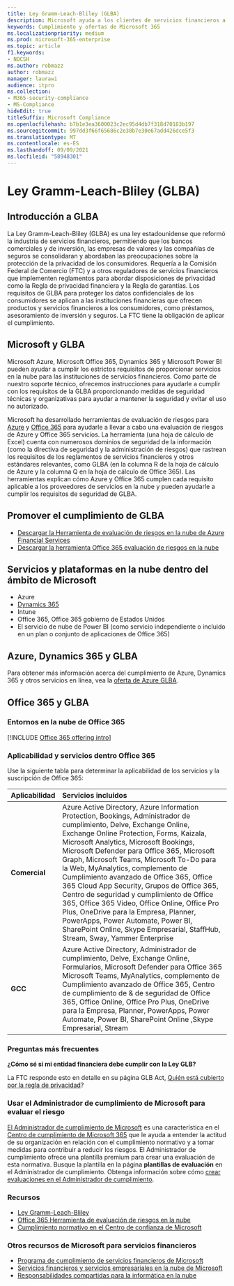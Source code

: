 ```yaml
---
title: Ley Gramm-Leach-Bliley (GLBA)
description: Microsoft ayuda a los clientes de servicios financieros a cumplir con los requisitos de privacidad y seguridad de la Ley Gramm-Leach-Bliley (GLBA).
keywords: Cumplimiento y ofertas de Microsoft 365
ms.localizationpriority: medium
ms.prod: microsoft-365-enterprise
ms.topic: article
f1.keywords:
- NOCSH
ms.author: robmazz
author: robmazz
manager: laurawi
audience: itpro
ms.collection:
- M365-security-compliance
- MS-Compliance
hideEdit: true
titleSuffix: Microsoft Compliance
ms.openlocfilehash: b7b1e3ea3600023c2ec95d4db7f318d70183b197
ms.sourcegitcommit: 997dd3f66f65686c2e38b7e30e67add426dce5f3
ms.translationtype: MT
ms.contentlocale: es-ES
ms.lasthandoff: 09/09/2021
ms.locfileid: "58948301"
---
```

# <a name="gramm-leach-bliley-act-glba"></a>Ley Gramm-Leach-Bliley (GLBA)

## <a name="glba-overview"></a>Introducción a GLBA

La Ley Gramm-Leach-Bliley (GLBA) es una ley estadounidense que reformó la industria de servicios financieros, permitiendo que los bancos comerciales y de inversión, las empresas de valores y las compañías de seguros se consolidaran y abordaban las preocupaciones sobre la protección de la privacidad de los consumidores. Requería a la Comisión Federal de Comercio (FTC) y a otros reguladores de servicios financieros que implementen reglamentos para abordar disposiciones de privacidad como la Regla de privacidad financiera y la Regla de garantías. Los requisitos de GLBA para proteger los datos confidenciales de los consumidores se aplican a las instituciones financieras que ofrecen productos y servicios financieros a los consumidores, como préstamos, asesoramiento de inversión y seguros. La FTC tiene la obligación de aplicar el cumplimiento.

## <a name="microsoft-and-glba"></a>Microsoft y GLBA

Microsoft Azure, Microsoft Office 365, Dynamics 365 y Microsoft Power BI pueden ayudar a cumplir los estrictos requisitos de proporcionar servicios en la nube para las instituciones de servicios financieros. Como parte de nuestro soporte técnico, ofrecemos instrucciones para ayudarle a cumplir con los requisitos de la GLBA proporcionando medidas de seguridad técnicas y organizativas para ayudar a mantener la seguridad y evitar el uso no autorizado.

Microsoft ha desarrollado herramientas de evaluación de riesgos para [Azure](https://servicetrust.microsoft.com/ViewPage/TrustDocuments?command=Download&downloadType=Document&downloadId=6b218946-c235-4234-9beb-d557e39a3f44&docTab=6d000410-c9e9-11e7-9a91-892aae8839ad_Compliance_Guides) y [Office 365](https://servicetrust.microsoft.com/ViewPage/TrustDocuments?command=Download&downloadType=Document&downloadId=55702ffd-c35a-4619-8722-ab71c0c02002&docTab=6d000410-c9e9-11e7-9a91-892aae8839ad_Compliance_Guides) para ayudarle a llevar a cabo una evaluación de riesgos de Azure y Office 365 servicios. La herramienta (una hoja de cálculo de Excel) cuenta con numerosos dominios de seguridad de la información (como la directiva de seguridad y la administración de riesgos) que rastrean los requisitos de los reglamentos de servicios financieros y otros estándares relevantes, como GLBA (en la columna R de la hoja de cálculo de Azure y la columna Q en la hoja de cálculo de Office 365). Las herramientas explican cómo Azure y Office 365 cumplen cada requisito aplicable a los proveedores de servicios en la nube y pueden ayudarle a cumplir los requisitos de seguridad de GLBA.

## <a name="promote-your-glba-compliance"></a>Promover el cumplimiento de GLBA

- [Descargar la Herramienta de evaluación de riesgos en la nube de Azure Financial Services](https://servicetrust.microsoft.com/ViewPage/TrustDocuments?command=Download&downloadType=Document&downloadId=6b218946-c235-4234-9beb-d557e39a3f44&docTab=6d000410-c9e9-11e7-9a91-892aae8839ad_Compliance_Guides)
- [Descargar la herramienta Office 365 evaluación de riesgos en la nube](https://servicetrust.microsoft.com/ViewPage/TrustDocuments?command=Download&downloadType=Document&downloadId=55702ffd-c35a-4619-8722-ab71c0c02002&docTab=6d000410-c9e9-11e7-9a91-892aae8839ad_Compliance_Guides)

## <a name="microsoft-in-scope-cloud-platforms--services"></a>Servicios y plataformas en la nube dentro del ámbito de Microsoft

- Azure
- [Dynamics 365](https://aka.ms/d365-compliance-list)
- Intune
- Office 365, Office 365 gobierno de Estados Unidos
- El servicio de nube de Power BI (como servicio independiente o incluido en un plan o conjunto de aplicaciones de Office 365)

## <a name="azure-dynamics-365-and-glba"></a>Azure, Dynamics 365 y GLBA

Para obtener más información acerca del cumplimiento de Azure, Dynamics 365 y otros servicios en línea, vea la [oferta de Azure GLBA](/azure/compliance/offerings/offering-glba-us).

## <a name="office-365-and-glba"></a>Office 365 y GLBA

### <a name="office-365-cloud-environments"></a>Entornos en la nube de Office 365

[!INCLUDE [Office 365 offering intro](../includes/o365-offering-introduction.md)]

### <a name="office-365-applicability-and-in-scope-services"></a>Aplicabilidad y servicios dentro Office 365

Use la siguiente tabla para determinar la aplicabilidad de los servicios y la suscripción de Office 365:

| **Aplicabilidad** | **Servicios incluidos** |
|:------------------|:----------------------|
| **Comercial** | Azure Active Directory, Azure Information Protection, Bookings, Administrador de cumplimiento, Delve, Exchange Online, Exchange Online Protection, Forms, Kaizala, Microsoft Analytics, Microsoft Bookings, Microsoft Defender para Office 365, Microsoft Graph, Microsoft Teams, Microsoft To-Do para la Web, MyAnalytics, complemento de Cumplimiento avanzado de Office 365, Office 365 Cloud App Security, Grupos de Office 365, Centro de seguridad y cumplimiento de Office 365, Office 365 Video, Office Online, Office Pro Plus, OneDrive para la Empresa, Planner, PowerApps, Power Automate, Power BI, SharePoint Online, Skype Empresarial, StaffHub, Stream, Sway, Yammer Enterprise |
| **GCC** | Azure Active Directory, Administrador de cumplimiento, Delve, Exchange Online, Formularios, Microsoft Defender para Office 365 Microsoft Teams, MyAnalytics, complemento de Cumplimiento avanzado de Office 365, Centro de cumplimiento de & de seguridad de Office 365, Office Online, Office Pro Plus, OneDrive para la Empresa, Planner, PowerApps, Power Automate, Power BI, SharePoint Online ,Skype Empresarial, Stream |

### <a name="frequently-asked-questions"></a>Preguntas más frecuentes

**¿Cómo sé si mi entidad financiera debe cumplir con la Ley GLB?**

La FTC responde esto en detalle en su página GLB Act, [Quién está cubierto por la regla de privacidad](https://www.ftc.gov/tips-advice/business-center/guidance/how-comply-privacy-consumer-financial-information-rule-gramm#whois)?

### <a name="use-microsoft-compliance-manager-to-assess-your-risk"></a>Usar el Administrador de cumplimiento de Microsoft para evaluar el riesgo

[El Administrador de cumplimiento de Microsoft](/microsoft-365/compliance/compliance-manager) es una característica en el [Centro de cumplimiento de Microsoft 365](/microsoft-365/compliance/microsoft-365-compliance-center) que le ayuda a entender la actitud de su organización en relación con el cumplimiento normativo y a tomar medidas para contribuir a reducir los riesgos. El Administrador de cumplimiento ofrece una plantilla premium para crear una evaluación de esta normativa. Busque la plantilla en la página **plantillas de evaluación** en el Administrador de cumplimiento. Obtenga información sobre cómo [crear evaluaciones en el Administrador de cumplimiento](/microsoft-365/compliance/compliance-manager-assessments).

### <a name="resources"></a>Recursos

- [Ley Gramm-Leach-Bliley](https://www.ftc.gov/tips-advice/business-center/privacy-and-security/gramm-leach-bliley-act)
- [Office 365 Herramienta de evaluación de riesgos en la nube](https://servicetrust.microsoft.com/ViewPage/TrustDocuments?command=Download&downloadType=Document&downloadId=55702ffd-c35a-4619-8722-ab71c0c02002&docTab=6d000410-c9e9-11e7-9a91-892aae8839ad_Compliance_Guides)
- [Cumplimiento normativo en el Centro de confianza de Microsoft](https://www.microsoft.com/trust-center/compliance/compliance-overview)

### <a name="other-microsoft-resources-for-financial-services"></a>Otros recursos de Microsoft para servicios financieros

- [Programa de cumplimiento de servicios financieros de Microsoft](https://www.microsoft.com/download/details.aspx?id=55332)
- [Servicios financieros y servicios empresariales en la nube de Microsoft](https://www.microsoft.com/trustcenter/cloudservices/financialservices)
- [Responsabilidades compartidas para la informática en la nube](https://aka.ms/sharedresponsibility)
